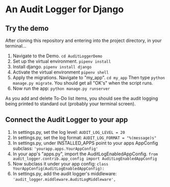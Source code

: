 <h1>An Audit Logger for Django</h1>

<h2>Try the demo</h2>
<p>After cloning this repository and entering into the project directory, in your terminal...</p>

<ol>
    <li>Navigate to the Demo. <code>cd AuditLoggerDemo</code></li>
    <li>Set up the virtual environment. <code>pipenv install</code></li>
    <li>Install django. <code>pipenv install django</code></li>
    <li>Activate the virtual environment <code>pipenv shell</code></li>
    <li>Apply the migrations. Navigate to "my_app". <code>cd my_app</code>
        Then type <code>python manage.py migrate</code>. You should get all "OK's" when the script runs. 
    </li>
    <li>Now run the app: <code>python manage.py runserver</code></li>
</ol>

<p>As you add and delete To-Do list items, you should see the audit logging being printed to standard out (probably your
terminal screen).</p>

<h2>Connect the Audit Logger to your app</h2>

<ol>
    <li>In settings.py, set the log level: <code>AUDIT_LOG_LEVEL = 20</code></li>
    <li>In settings.py, set the log format: <code>AUDIT_LOG_FORMAT = "%(message)s"</code></li>
    <li>In settings.py, under INSTALLED_APPS point to your apps AppConfig subclass: <code>'yourapp.apps.YourAppConfig'</code></li>
    <li>In your app's "apps.py", import the AuditLogEnabledAppConfig. <code>from audit_logger.contrib.app_config import AuditLogEnabledAppConfig</code></li>
    <li>Now subclass it under your app config: 
        <code>class YourAppConfig(AuditLogEnabledAppConfig):</code>
    </li>
    <li>In settings.py, add the audit logger's middleware: <code>'audit_logger.middleware.AuditLogMiddleware',</code></li>
    
</ol>
